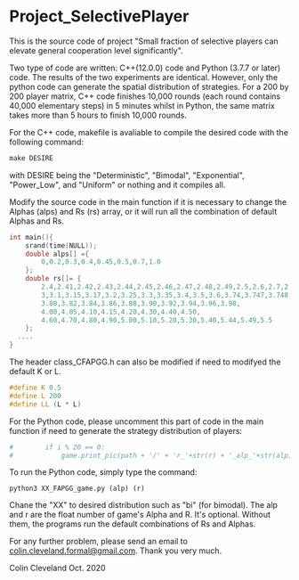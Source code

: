 # Project_SelectivePlayer
This is the source code of project "Small fraction of selective players can elevate general cooperation level significantly".

Two type of code are written: C++(12.0.0) code and Python (3.7.7 or later) code. The results of the two experiments are identical. However, only the python code can generate the spatial distribution of strategies. For a 200 by 200 player matrix, C++ code finishes 10,000 rounds (each round contains 40,000 elementary steps) in 5 minutes whilst in Python, the same matrix takes more than 5 hours to finish 10,000 rounds.



For the C++ code, makefile is avaliable to compile the desired code with the following command:

```  makefile
make DESIRE
```

with DESIRE being the "Deterministic", "Bimodal", "Exponential", "Power_Low", and "Uniform" or nothing and it compiles all. 

Modify the source code in the main function if it is necessary to change the Alphas (alps) and Rs (rs) array, or it will run all the combination of default Alphas and Rs.

```c++
int main(){
	srand(time(NULL));
	double alps[] ={
		0,0.2,0.3,0.4,0.45,0.5,0.7,1.0
	};
	double rs[]= {
		2.4,2.41,2.42,2.43,2.44,2.45,2.46,2.47,2.48,2.49,2.5,2.6,2.7,2.8,2.9,
		3,3.1,3.15,3.17,3.2,3.25,3.3,3.35,3.4,3.5,3.6,3.74,3.747,3.748,3.75,3.76,3.78,
		3.80,3.82,3.84,3.86,3.88,3.90,3.92,3.94,3.96,3.98,
        4.00,4.05,4.10,4.15,4.20,4.30,4.40,4.50,
        4.60,4.70,4.80,4.90,5.00,5.10,5.20,5.30,5.40,5.44,5.49,5.5
	};
  ....
}
```

The header class_CFAPGG.h can also be modified if need to modifyed the default K or L.

```c++
#define K 0.5
#define L 200
#define LL (L * L)
```



For the Python code, please uncomment this part of code in the main function if need to generate the strategy distribution of players:

```python
#        if i % 20 == 0:
#            game.print_pic(path + '/' + 'r_'+str(r) + '_alp_'+str(alp) + '_' + str(i).zfill(6))
```

To run the Python code, simply type the command:

```
python3 XX_FAPGG_game.py (alp) (r)
```

Chane the "XX" to desired distribution such as "bi" (for bimodal). The alp and r are the float number of game's Alpha and R. It's optional. Without them, the programs run the default combinations of Rs and Alphas.



For any further problem, please send an email to colin.cleveland.formal@gmail.com. Thank you very much.

Colin Cleveland Oct. 2020